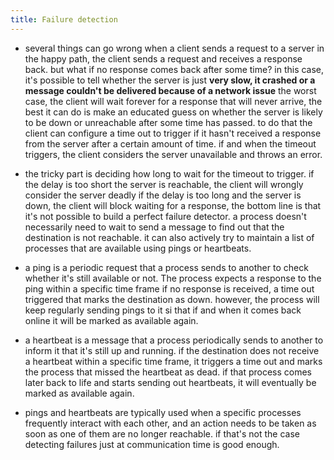 ```yaml
---
title: Failure detection
---
```


- several things can go wrong when a client sends a request to a server in the happy path, the client sends a request and receives a response back. but what if no response comes back after some time? in this case, it's possible to tell whether the server is just **very slow, it crashed or a message couldn't be delivered because of a network issue** the worst case, the client will wait forever for a response that will never arrive, the best it can do is make an educated guess on whether the server is likely to be down or unreachable after some time has passed. to do that the client can configure a time out to trigger if it hasn't received a response from the server after a certain amount of time. if and when the timeout triggers, the client considers the server unavailable and throws an error.

- the tricky part is deciding how long to wait for the timeout to trigger. if the delay is too short the server is reachable, the client will wrongly consider the server deadly if the delay is too long and the server is down, the client will block waiting for a response, the bottom line is that it's not possible to build a perfect failure detector. a process doesn't necessarily need to wait to send a message to find out that the destination is not reachable. it can also actively try to maintain a list of processes that are available using pings or heartbeats.

- a ping is a periodic request that a process sends to another to check whether it's still available or not. The process expects a response to the ping within a specific time frame if no response is received, a time out triggered that marks the destination as down. however, the process will keep regularly sending pings to it si that if and when it comes back online it will be marked as available again.

- a heartbeat is a message that a process periodically sends to another to inform it that it's still up and running. if the destination does not receive a heartbeat within a specific time frame, it triggers a time out and marks the process that missed the heartbeat as dead. if that process comes later back to life and starts sending out heartbeats, it will eventually be marked as available again. 

- pings and heartbeats are typically used when a specific processes frequently interact with each other, and an action needs to be taken as soon as one of them are no longer reachable. if that's not the case detecting failures just at communication time is good enough.
